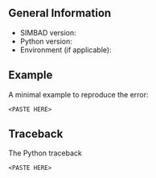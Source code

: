 ## General Information

<!-- Can be obtained by running: ``python -c "import simbad; print(simbad.__version__)"`` -->
- SIMBAD version: <ADD HERE>
- Python version: <ADD HERE>
- Environment (if applicable): <ADD HERE>
<!-- Such as CCP4, Anaconda, CCP-EM, etc. -->

## Example

A minimal example to reproduce the error:
```
<PASTE HERE>
```

## Traceback

The Python traceback
```
<PASTE HERE>
```
